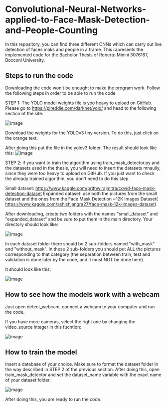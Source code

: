 # Convolutional-Neural-Networks-applied-to-Face-Mask-Detection-and-People-Counting
In this repository, you can find three different CNNs which can carry out live detection of faces maks and people in a frame. This rapresents the implemented code for the Bachelor Thesis of Roberto Minini 3076167, Bocconi University.


## Steps to run the code

Downloading the code won't be enought to make the program work. Follow the following steps in order to be able to run the code

STEP 1: The YOLO model weights file is yoo heavy to upload on GitHub. Please go to https://pjreddie.com/darknet/yolo/ and head to the following section of the site:

![image](https://user-images.githubusercontent.com/60971557/120808211-2345e600-c549-11eb-8106-43a211937d60.png)

Download the weights for the YOLOv3 tiny version. To do this, just click on the orange text.

After doing this put the file in the yolov3 folder. The result should look like this:
![image](https://user-images.githubusercontent.com/60971557/120808781-b121d100-c549-11eb-8927-b040c6405e4f.png)

STEP 2: if you want to train the algorithm using train_mask_detector.py and the datasets used in the thesis, you will need to insert the datasets mnaully, since they were too heavy to upload on GitHub. If you just want to check the already trained algorithm, you don't need to do this step.

Small dataset: https://www.kaggle.com/prithwirajmitra/covid-face-mask-detection-dataset
Expanded dataset: use both the pictures from the small dataset and the ones from the Face Mask Detection ~12K Images Dataset( https://www.kaggle.com/ashishjangra27/face-mask-12k-images-dataset)

After downloading, create two folders with the names "small_dataset" and "expanded_dataset" and be sure to put them in the main directory. Your directory should look like:

![image](https://user-images.githubusercontent.com/60971557/120811059-e29b9c00-c54b-11eb-8c57-932916e2653e.png)

In each dataset folder there should be 2 sub-folders named "with_mask" and "without_mask". In these 2 sub-folders you should put ALL the pictures corresponding to that category (the separation between train, test and validation is done later by the code, and it must NOT be done here).

It should look like this:

![image](https://user-images.githubusercontent.com/60971557/120809336-3b6a3500-c54a-11eb-9f1f-2914ac30344a.png)

## How to see how the models work with a webcam

Just open detect_webcam, connect a webcam to your computer and run the code.

If you have more cameras, select the right one by changing the video_source integer in this fucntion:

![image](https://user-images.githubusercontent.com/60971557/120810067-06121700-c54b-11eb-8cce-d1531d29c2a2.png)

## How to train the model

Insert a database of your choice. Make sure to format the dataset folder in the way described in STEP 2 of the previous section. 
After doing this, open train_mask_detector and set the dataset_name variable with the exact name of your dataset folder.

![image](https://user-images.githubusercontent.com/60971557/120810695-8df82100-c54b-11eb-8f46-231e5b25ae5f.png)

After doing this, you are ready to run the code.



